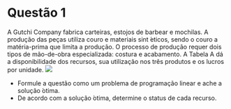 # Questão 1
A Gutchi Company fabrica carteiras, estojos de barbear e mochilas. A produção das peças
utiliza couro e materiais sint ́eticos, sendo o couro a matéria-prima que limita a produção. O
processo de produção requer dois tipos de mão-de-obra especializada: costura e acabamento.
A Tabela A dá a disponibilidade dos recursos, sua utilização nos três produtos e os lucros
por unidade.
![](image.png)
* Formule a questão como um problema de programação linear e ache a solução ́otima.
* De acordo com a solução ́otima, determine o status de cada recurso.